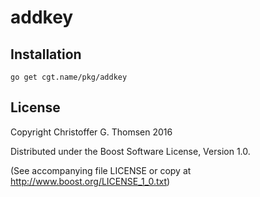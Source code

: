 addkey
======

Installation
------
```
go get cgt.name/pkg/addkey
```

License
-------
Copyright Christoffer G. Thomsen 2016

Distributed under the Boost Software License, Version 1.0.

(See accompanying file LICENSE or copy at
http://www.boost.org/LICENSE_1_0.txt)
